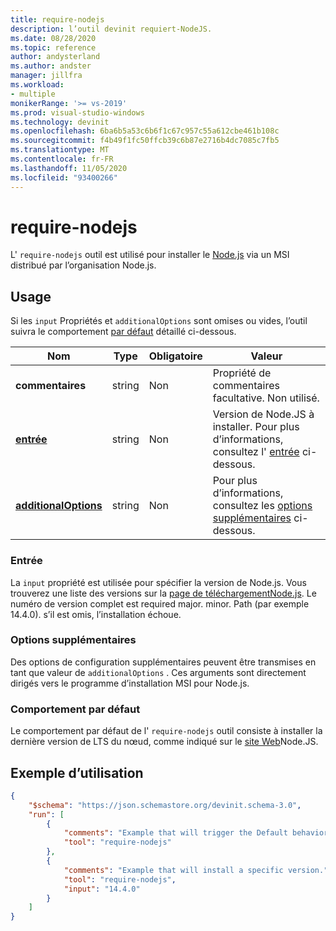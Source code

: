 ```yaml
---
title: require-nodejs
description: l’outil devinit requiert-NodeJS.
ms.date: 08/28/2020
ms.topic: reference
author: andysterland
ms.author: andster
manager: jillfra
ms.workload:
- multiple
monikerRange: '>= vs-2019'
ms.prod: visual-studio-windows
ms.technology: devinit
ms.openlocfilehash: 6ba6b5a53c6b6f1c67c957c55a612cbe461b108c
ms.sourcegitcommit: f4b49f1fc50ffcb39c6b87e2716b4dc7085c7fb5
ms.translationtype: MT
ms.contentlocale: fr-FR
ms.lasthandoff: 11/05/2020
ms.locfileid: "93400266"
---
```

# <a name="require-nodejs"></a>require-nodejs

L' `require-nodejs` outil est utilisé pour installer le [Node.js](https://nodejs.org/) via un MSI distribué par l’organisation Node.js.

## <a name="usage"></a>Usage

Si les `input` Propriétés et `additionalOptions` sont omises ou vides, l’outil suivra le comportement [par défaut](#default-behavior) détaillé ci-dessous.

| Nom                                             | Type   | Obligatoire | Valeur                                                                     |
|--------------------------------------------------|--------|----------|---------------------------------------------------------------------------|
| **commentaires**                                     | string | Non       | Propriété de commentaires facultative. Non utilisé.                                     |
| [**entrée**](#input)                              | string | Non       | Version de Node.JS à installer. Pour plus d’informations, consultez l' [entrée](#input) ci-dessous. |
| [**additionalOptions**](#additional-options)     | string | Non       | Pour plus d’informations, consultez les [options supplémentaires](#additional-options) ci-dessous.          |

### <a name="input"></a>Entrée

La `input` propriété est utilisée pour spécifier la version de Node.js. Vous trouverez une liste des versions sur la [ page de téléchargementNode.js](https://nodejs.org/en/download/). Le numéro de version complet est required major. minor. Path (par exemple 14.4.0). s’il est omis, l’installation échoue.

### <a name="additional-options"></a>Options supplémentaires

Des options de configuration supplémentaires peuvent être transmises en tant que valeur de `additionalOptions` . Ces arguments sont directement dirigés vers le programme d’installation MSI pour Node.js.  

### <a name="default-behavior"></a>Comportement par défaut

Le comportement par défaut de l' `require-nodejs` outil consiste à installer la dernière version de LTS du nœud, comme indiqué sur le [site Web](https://nodejs.org/en/download/)Node.JS.

## <a name="example-usage"></a>Exemple d’utilisation

```json
{
    "$schema": "https://json.schemastore.org/devinit.schema-3.0",
    "run": [
        {
            "comments": "Example that will trigger the Default behavior of installing latest LTS of Node.JS.",
            "tool": "require-nodejs"
        },
        {
            "comments": "Example that will install a specific version.",
            "tool": "require-nodejs",
            "input": "14.4.0"
        }
    ]
}
```
